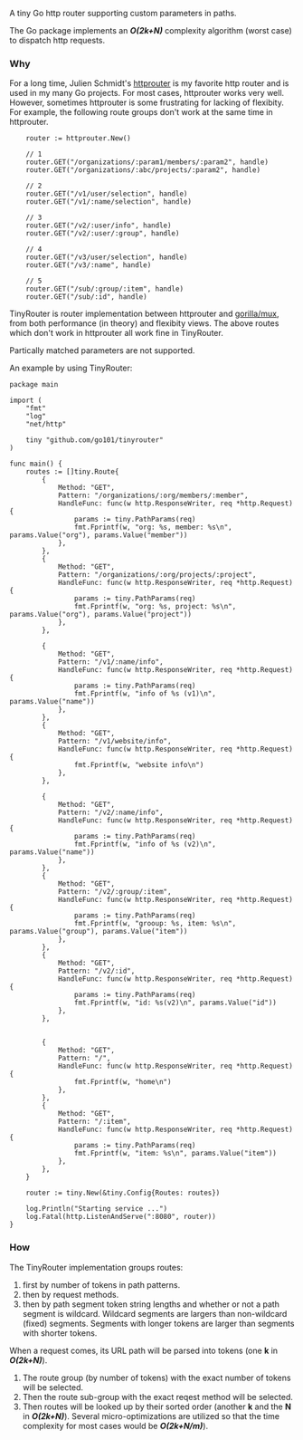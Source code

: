 A tiny Go http router supporting custom parameters in paths.

The Go package implements an **_O(2k+N)_** complexity algorithm (worst case) to dispatch http requests.

### Why

For a long time, Julien Schmidt's [httprouter](https://github.com/julienschmidt/httprouter)
is my favorite http router and is used in my many Go projects.
For most cases, httprouter works very well.
However, sometimes httprouter is some frustrating for lacking of flexibity.
For example, the following route groups don't work at the same time in httprouter.

```golang
	router := httprouter.New()

	// 1
	router.GET("/organizations/:param1/members/:param2", handle)
	router.GET("/organizations/:abc/projects/:param2", handle)

	// 2
	router.GET("/v1/user/selection", handle)
	router.GET("/v1/:name/selection", handle)

	// 3
	router.GET("/v2/:user/info", handle)
	router.GET("/v2/:user/:group", handle)

	// 4
	router.GET("/v3/user/selection", handle)
	router.GET("/v3/:name", handle)

	// 5
	router.GET("/sub/:group/:item", handle)
	router.GET("/sub/:id", handle)
```

TinyRouter is router implementation between httprouter and [gorilla/mux](https://github.com/gorilla/mux),
from both performance (in theory) and flexibity views.
The above routes which don't work in httprouter all work fine in TinyRouter.

Partically matched parameters are not supported.

An example by using TinyRouter:

```golang
package main

import (
	"fmt"
	"log"
	"net/http"

	tiny "github.com/go101/tinyrouter"
)

func main() {
	routes := []tiny.Route{
		{
			Method: "GET",
			Pattern: "/organizations/:org/members/:member",
			HandleFunc: func(w http.ResponseWriter, req *http.Request) {
				params := tiny.PathParams(req)
				fmt.Fprintf(w, "org: %s, member: %s\n", params.Value("org"), params.Value("member"))
			},
		},
		{
			Method: "GET",
			Pattern: "/organizations/:org/projects/:project",
			HandleFunc: func(w http.ResponseWriter, req *http.Request) {
				params := tiny.PathParams(req)
				fmt.Fprintf(w, "org: %s, project: %s\n", params.Value("org"), params.Value("project"))
			},
		},

		{
			Method: "GET",
			Pattern: "/v1/:name/info",
			HandleFunc: func(w http.ResponseWriter, req *http.Request) {
				params := tiny.PathParams(req)
				fmt.Fprintf(w, "info of %s (v1)\n", params.Value("name"))
			},
		},
		{
			Method: "GET",
			Pattern: "/v1/website/info",
			HandleFunc: func(w http.ResponseWriter, req *http.Request) {
				fmt.Fprintf(w, "website info\n")
			},
		},

		{
			Method: "GET",
			Pattern: "/v2/:name/info",
			HandleFunc: func(w http.ResponseWriter, req *http.Request) {
				params := tiny.PathParams(req)
				fmt.Fprintf(w, "info of %s (v2)\n", params.Value("name"))
			},
		},
		{
			Method: "GET",
			Pattern: "/v2/:group/:item",
			HandleFunc: func(w http.ResponseWriter, req *http.Request) {
				params := tiny.PathParams(req)
				fmt.Fprintf(w, "grooup: %s, item: %s\n", params.Value("group"), params.Value("item"))
			},
		},
		{
			Method: "GET",
			Pattern: "/v2/:id",
			HandleFunc: func(w http.ResponseWriter, req *http.Request) {
				params := tiny.PathParams(req)
				fmt.Fprintf(w, "id: %s(v2)\n", params.Value("id"))
			},
		},


		{
			Method: "GET",
			Pattern: "/",
			HandleFunc: func(w http.ResponseWriter, req *http.Request) {
				fmt.Fprintf(w, "home\n")
			},
		},
		{
			Method: "GET",
			Pattern: "/:item",
			HandleFunc: func(w http.ResponseWriter, req *http.Request) {
				params := tiny.PathParams(req)
				fmt.Fprintf(w, "item: %s\n", params.Value("item"))
			},
		},
	}
	
	router := tiny.New(&tiny.Config{Routes: routes})

	log.Println("Starting service ...")
	log.Fatal(http.ListenAndServe(":8080", router))
}
```

### How

The TinyRouter implementation groups routes:
1. first by number of tokens in path patterns.
1. then by request methods.
1. then by path segment token string lengths and whether or not a path segment is wildcard.
   Wildcard segments are largers than non-wildcard (fixed) segments.
   Segments with longer tokens are larger than segments with shorter tokens.

When a request comes, its URL path will be parsed into tokens (one **k** in **_O(2k+N)_**).
1. The route group (by number of tokens) with the exact number of tokens will be selected.
1. Then the route sub-group with the exact reqest method will be selected.
1. Then routes will be looked up by their sorted order (another **k** and the **N** in **_O(2k+N)_**).
   Several micro-optimizations are utilized so that the time complexity
   for most cases would be **_O(2k+N/m)_**).


